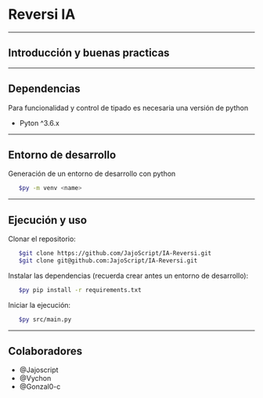 # Reversi IA

---
## Introducción y buenas practicas

---
## Dependencias
Para funcionalidad y control de tipado es necesaria una versión de python 

*  Pyton ^3.6.x


---
## Entorno de desarrollo

Generación de un entorno de desarrollo con python
```bash
   $py -m venv <name>
```

---
## Ejecución y uso

Clonar el repositorio:
```bash
   $git clone https://github.com/JajoScript/IA-Reversi.git
   $git clone git@github.com:JajoScript/IA-Reversi.git
```

Instalar las dependencias (recuerda crear antes un entorno de desarrollo):
```bash
   $py pip install -r requirements.txt
```

Iniciar la ejecución:
```bash
   $py src/main.py
```

---
## Colaboradores
*  @Jajoscript
*  @Vychon
*  @Gonzal0-c